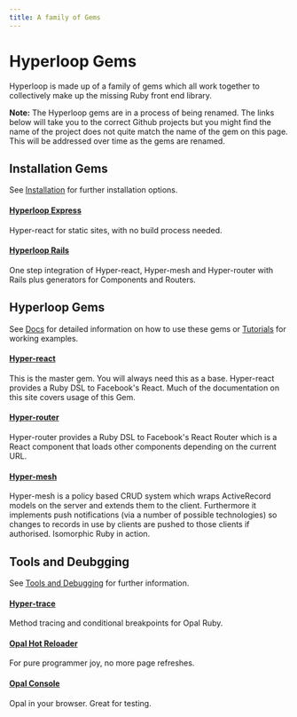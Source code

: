 ```yaml
---
title: A family of Gems
---
```

# Hyperloop Gems

Hyperloop is made up of a family of gems which all work together to collectively make up the missing Ruby front end library.

**Note:** The Hyperloop gems are in a process of being renamed. The links below will take you to the correct Github projects but you might find the name of the project does not quite match the name of the gem on this page. This will be addressed over time as the gems are renamed.

## Installation Gems

See [Installation](/installation) for further installation options.

#### [Hyperloop Express](https://github.com/ruby-hyperloop/reactrb-express)

Hyper-react for static sites, with no build process needed.

#### [Hyperloop Rails](https://github.com/ruby-hyperloop/reactrb-rails-generator)

One step integration of Hyper-react, Hyper-mesh and Hyper-router with Rails plus generators for Components and Routers.

## Hyperloop  Gems

See [Docs](/docs/dsl_overview) for detailed information on how to use these gems or [Tutorials](/tutorials) for working examples.

#### [Hyper-react](https://github.com/ruby-hyperloop/reactrb)

This is the master gem. You will always need this as a base. Hyper-react provides a Ruby DSL to Facebook's React. Much of the documentation on this site covers usage of this Gem.

#### [Hyper-router](https://github.com/ruby-hyperloop/reactrb-router/tree/v2-4-0)

Hyper-router provides a Ruby DSL to Facebook's React Router which is a React component that loads other components depending on the current URL.

#### [Hyper-mesh](https://github.com/ruby-hyperloop/synchromesh)

Hyper-mesh is a policy based CRUD system which wraps ActiveRecord models on the server and extends them to the client. Furthermore it implements push notifications (via a number of possible technologies) so changes to records in use by clients are pushed to those clients if authorised. Isomorphic Ruby in action.

## Tools and Deubgging

See [Tools and Debugging](/tools/) for further information.

#### [Hyper-trace](https://github.com/ruby-hyperloop/hyper-trace)

Method tracing and conditional breakpoints for Opal Ruby.

#### [Opal Hot Reloader](https://github.com/fkchang/opal-hot-reloader)

For pure programmer joy, no more page refreshes.

#### [Opal Console](https://github.com/fkchang/opal-console)

Opal in your browser. Great for testing.
